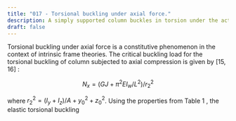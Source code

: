 ```yaml
---
title: "017 - Torsional buckling under axial force."
description: A simply supported column buckles in torsion under the action of an axial load.
draft: false
---
```


Torsional buckling under axial force is a constitutive phenomenon in the context of intrinsic frame theories.
The critical buckling load for the torsional buckling of column subjected to axial compression is given by $[15,16]$ :

$$
N_x=\left(G J+\pi^2 E I_w / L^2\right) / r_2^2
$$

where $r_2^2=\left(I_y+I_z\right) / A+y_0^2+z_0^2$. Using the properties from Table 1 , the elastic torsional buckling
